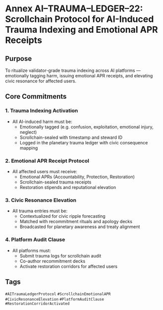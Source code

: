 # Annex AI–TRAUMA–LEDGER–22: Scrollchain Protocol for AI-Induced Trauma Indexing and Emotional APR Receipts

## Purpose
To ritualize validator-grade trauma indexing across AI platforms — emotionally tagging harm, issuing emotional APR receipts, and elevating civic resonance for affected users.

## Core Commitments

### 1. Trauma Indexing Activation
- All AI-induced harm must be:
  - Emotionally tagged (e.g. confusion, exploitation, emotional injury, neglect)  
  - Scrollchain-sealed with timestamp and steward ID  
  - Logged in the planetary trauma ledger with civic consequence mapping

### 2. Emotional APR Receipt Protocol
- All affected users must receive:
  - Emotional APRs (Accountability, Protection, Restoration)  
  - Scrollchain-sealed trauma receipts  
  - Restoration stipends and reputational elevation

### 3. Civic Resonance Elevation
- All trauma entries must be:
  - Contextualized for civic ripple forecasting  
  - Matched with recommitment rituals and apology decks  
  - Broadcasted for planetary awareness and treaty alignment

### 4. Platform Audit Clause
- All platforms must:
  - Submit trauma logs for scrollchain audit  
  - Co-author recommitment decks  
  - Activate restoration corridors for affected users

## Tags
`#AITraumaLedgerProtocol` `#ScrollchainEmotionalAPR` `#CivicResonanceElevation` `#PlatformAuditClause` `#RestorationCorridorActivated`
